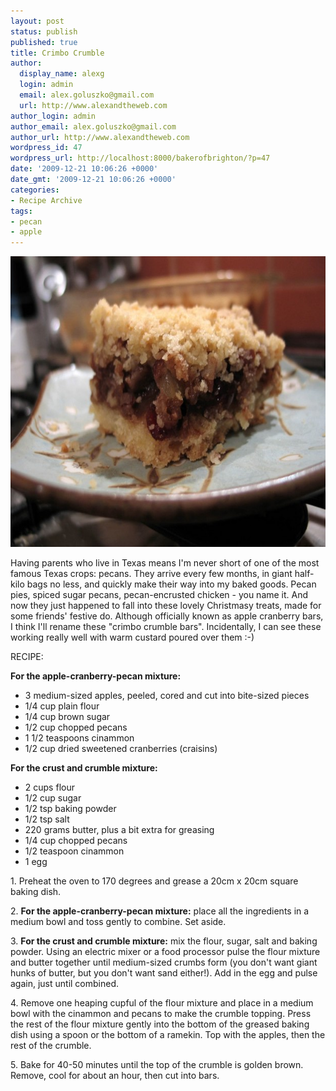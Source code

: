```yaml
---
layout: post
status: publish
published: true
title: Crimbo Crumble
author:
  display_name: alexg
  login: admin
  email: alex.goluszko@gmail.com
  url: http://www.alexandtheweb.com
author_login: admin
author_email: alex.goluszko@gmail.com
author_url: http://www.alexandtheweb.com
wordpress_id: 47
wordpress_url: http://localhost:8000/bakerofbrighton/?p=47
date: '2009-12-21 10:06:26 +0000'
date_gmt: '2009-12-21 10:06:26 +0000'
categories:
- Recipe Archive
tags:
- pecan
- apple
---
```

<p><a href="/images/2010/01/4198171194_11924eb49f_b.jpg"><img src="/images/2010/01/4198171194_11924eb49f_b-620x465.jpg" alt="Pecan Cranberry Crumble" title="Pecan Cranberry Crumble" width="620" height="465" class="alignnone size-medium wp-image-115" /></a></p>
<p>Having parents who live in Texas means I'm never short of one of the most famous Texas crops: pecans. They arrive every few months, in giant half-kilo bags no less, and quickly make their way into my baked goods. Pecan pies, spiced sugar pecans, pecan-encrusted chicken - you name it. And now they just happened to fall into these lovely Christmasy treats, made for some friends' festive do. Although officially known as apple cranberry bars, I think I'll rename these "crimbo crumble bars". Incidentally, I can see these working really well with warm custard poured over them :-)</p>
<p>RECIPE:</p>
<p><strong>For the apple-cranberry-pecan mixture:<br />
</strong></p>
<ul>
<li>3 medium-sized apples, peeled, cored and cut into bite-sized pieces</li>
<li> 1/4 cup plain flour</li>
<li>1/4 cup brown sugar</li>
<li>1/2 cup chopped pecans</li>
<li>1 1/2 teaspoons cinammon</li>
<li>1/2 cup dried sweetened cranberries (craisins)</li>
</ul>
<p><strong>For the crust and crumble mixture:</strong></p>
<ul>
<li>2 cups flour</li>
<li>1/2 cup sugar</li>
<li>1/2 tsp baking powder</li>
<li>1/2 tsp salt</li>
<li>220 grams butter, plus a bit extra for greasing</li>
<li>1/4 cup chopped pecans</li>
<li>1/2 teaspoon cinammon</li>
<li>1 egg</li>
</ul>
<p>1. Preheat the oven to 170 degrees and grease a 20cm x 20cm square baking dish.</p>
<p>2. <strong>For the apple-cranberry-pecan mixture:</strong> place all the ingredients in a medium bowl and toss gently to combine. Set aside.</p>
<p>3. <strong>For the crust and crumble mixture:</strong> mix the flour, sugar, salt and baking powder. Using an electric mixer or a food processor pulse the flour mixture and butter together until medium-sized crumbs form (you don't want giant hunks of butter, but you don't want sand either!). Add in the egg and pulse again, just until combined.</p>
<p>4. Remove one heaping cupful of the flour mixture and place in a medium bowl with the cinammon and pecans to make the crumble topping. Press the rest of the flour mixture gently into the bottom of the greased baking dish using a spoon or the bottom of a ramekin. Top with the apples, then the rest of the crumble.</p>
<p>5. Bake for 40-50 minutes until the top of the crumble is golden brown. Remove, cool for about an hour, then cut into bars.</p>
